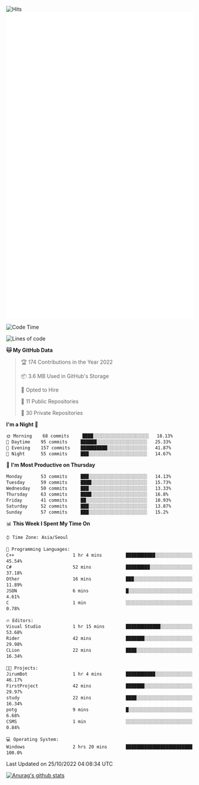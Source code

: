 ![Hits](https://hits.seeyoufarm.com/api/count/incr/badge.svg?url=https%3A%2F%2Fgithub.com%2Fkokose1234&count_bg=%2379C83D&title_bg=%23555555&icon=apple.svg&icon_color=%23E7E7E7&title=hits&edge_flat=false)
<br/>
![Metrics](https://github.com/kokose1234/kokose1234/blob/main/github-metrics.svg)

<!--START_SECTION:waka-->
![Code Time](http://img.shields.io/badge/Code%20Time-702%20hrs%2041%20mins-blue)

![Lines of code](https://img.shields.io/badge/From%20Hello%20World%20I%27ve%20Written-902%20Thousand%20lines%20of%20code-blue)

**🐱 My GitHub Data** 

> 🏆 174 Contributions in the Year 2022
 > 
> 📦 3.6 MB Used in GitHub's Storage 
 > 
> 💼 Opted to Hire
 > 
> 📜 11 Public Repositories 
 > 
> 🔑 30 Private Repositories  
 > 
**I'm a Night 🦉** 

```text
🌞 Morning    68 commits     ████░░░░░░░░░░░░░░░░░░░░░   18.13% 
🌆 Daytime    95 commits     ██████░░░░░░░░░░░░░░░░░░░   25.33% 
🌃 Evening    157 commits    ██████████░░░░░░░░░░░░░░░   41.87% 
🌙 Night      55 commits     ███░░░░░░░░░░░░░░░░░░░░░░   14.67%

```
📅 **I'm Most Productive on Thursday** 

```text
Monday       53 commits     ███░░░░░░░░░░░░░░░░░░░░░░   14.13% 
Tuesday      59 commits     ████░░░░░░░░░░░░░░░░░░░░░   15.73% 
Wednesday    50 commits     ███░░░░░░░░░░░░░░░░░░░░░░   13.33% 
Thursday     63 commits     ████░░░░░░░░░░░░░░░░░░░░░   16.8% 
Friday       41 commits     ██░░░░░░░░░░░░░░░░░░░░░░░   10.93% 
Saturday     52 commits     ███░░░░░░░░░░░░░░░░░░░░░░   13.87% 
Sunday       57 commits     ███░░░░░░░░░░░░░░░░░░░░░░   15.2%

```


📊 **This Week I Spent My Time On** 

```text
⌚︎ Time Zone: Asia/Seoul

💬 Programming Languages: 
C++                      1 hr 4 mins         ███████████░░░░░░░░░░░░░░   45.54% 
C#                       52 mins             █████████░░░░░░░░░░░░░░░░   37.18% 
Other                    16 mins             ███░░░░░░░░░░░░░░░░░░░░░░   11.89% 
JSON                     6 mins              █░░░░░░░░░░░░░░░░░░░░░░░░   4.61% 
C                        1 min               ░░░░░░░░░░░░░░░░░░░░░░░░░   0.78%

🔥 Editors: 
Visual Studio            1 hr 15 mins        █████████████░░░░░░░░░░░░   53.68% 
Rider                    42 mins             ███████░░░░░░░░░░░░░░░░░░   29.98% 
CLion                    22 mins             ████░░░░░░░░░░░░░░░░░░░░░   16.34%

🐱‍💻 Projects: 
JirumBot                 1 hr 4 mins         ███████████░░░░░░░░░░░░░░   46.17% 
FirstProject             42 mins             ███████░░░░░░░░░░░░░░░░░░   29.97% 
study                    22 mins             ████░░░░░░░░░░░░░░░░░░░░░   16.34% 
potg                     9 mins              █░░░░░░░░░░░░░░░░░░░░░░░░   6.68% 
CSMS                     1 min               ░░░░░░░░░░░░░░░░░░░░░░░░░   0.84%

💻 Operating System: 
Windows                  2 hrs 20 mins       █████████████████████████   100.0%

```


 Last Updated on 25/10/2022 04:08:34 UTC
<!--END_SECTION:waka-->

[![Anurag's github stats](https://github-readme-stats.vercel.app/api?username=kokose1234&theme=dracula)](https://github.com/anuraghazra/github-readme-stats)



	
